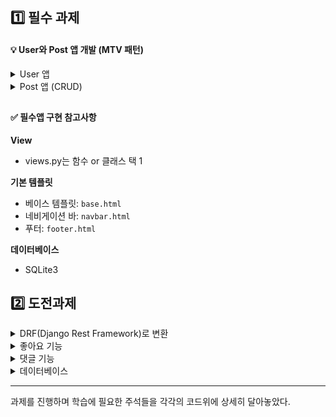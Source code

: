 ## 1️⃣ 필수 과제 



#### 💡 User와 Post 앱 개발 (MTV 패턴)

<details> 
    <summary> 
        User 앱
    </summary>

1. 사용자 모델 구현
    
    기본 Django User 모델을 확장하여 커스텀 필드 추가 (예: 프로필 이미지, 소개글)
    
    - `CustomUser`
2. 회원가입, 로그인, 로그아웃 기능 구현
    1. 회원가입
        - view: `signup` or `SignUpView`
        - template: `user/signup.html`
    2. 로그인
        - view: `login` or `LoginView`
        - template: `user/login.html`
    3. 로그아웃
        - view: `logout` or `LogoutView`
3. 사용자 프로필 페이지 구현
    - view: `user_profile` or `UserProfileView`
    - template: `user/profile.html`

</details>

<details> 
    <summary>
        Post 앱 (CRUD)
    </summary>

  1. Post 모델 구현
      
      필드: 제목, 내용, 작성자, 작성일, 수정일
      
      - `Post`
  2. 게시판 기능
      1. 게시글 목록 보기 (Read - List)
          - view: `post_list` or `PostListView`
          - template: `post/post_list.html`
      2. 게시글 상세 보기 (Read - Detail)
          - view: `post_detail` or `PostDetailView`
          - template: `post/post_detail.html`
      3. 게시글 작성 기능 (Create)
          - view: `post_create` or `PostCreateView`
          - template: `post/post_form.html`
      4. 게시글 수정 기능 (Update)
          - view: `post_update` or `PostUpdateView`
          - template: `post/post_form.html` (작성 기능과 공유)
      5. 게시글 삭제 기능 (Delete)
          - view: `post_delete` or `PostDeleteView`
          - template: `post/post_confirm_delete.html`

</details>

##

#### ✅ 필수앱 구현 참고사항

**View**

- views.py는 함수 or 클래스 택 1

**기본 템플릿**

- 베이스 템플릿: `base.html`
- 네비게이션 바: `navbar.html`
- 푸터: `footer.html`

**데이터베이스**

- SQLite3



## 2️⃣ 도전과제

<details>
    <summary>
       DRF(Django Rest Framework)로 변환 
    </summary>

  - User와 Post 앱을 API로 변환
  - Serializer 구현
      - `UserSerializer`
      - `PostSerializer`
  - APIView 사용하여 CRUD 기능 구현
  - URL 설정 및 라우팅 

</details>

<details>
    <summary>
        좋아요 기능 
    </summary>

  - Post 모델에 좋아요 필드 추가
  - 좋아요 개수 표시

</details>

<details>
    <summary>
       댓글 기능
    </summary>
   
  - Comment 모델 구현
      - `Comment`
  - 댓글 기능
      - 댓글 작성
      - 댓글 수정
      - 댓글 삭제
  - 게시글 상세 페이지에 댓글 목록 표시

</details>

<details>
    <summary>
       데이터베이스
    </summary>
   
  - SQLite3에서 PostgreSQL or MySQL로 마이그레이션

</details>

<hr>

과제를 진행하며 학습에 필요한 주석들을 각각의 코드위에 상세히 달아놓았다.



